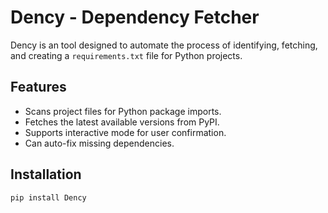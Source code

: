 # Dency - Dependency Fetcher

Dency is an tool designed to automate the process of identifying, fetching, and creating a `requirements.txt` file for Python projects.

## Features
- Scans project files for Python package imports.
- Fetches the latest available versions from PyPI.
- Supports interactive mode for user confirmation.
- Can auto-fix missing dependencies.

## Installation
```bash
pip install Dency
